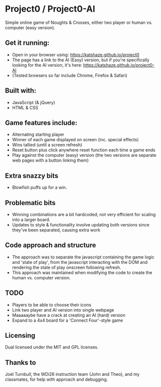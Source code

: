 # Project0 / Project0-AI
Simple online game of Noughts & Crosses, either two player or human vs. computer (easy version).

## Get it running:
* Open in your browser using: https://katshaze.github.io/project0
* The page has a link to the AI (Easy) version, but if you're specifically looking for the AI version, it's here: https://katshaze.github.io/project0-AI
* (Tested browsers so far include Chrome, Firefox & Safari)

## Built with:
* JavaScript (& jQuery)
* HTML & CSS

## Game features include:
* Alternating starting player
* Winner of each game displayed on screen (inc. special effects)
* Wins tallied (until a screen refresh)
* Reset button plus click anywhere reset function each time a game ends
* Play against the computer (easy) version (the two versions are separate web pages with a button linking them)

## Extra snazzy bits
* Blowfish puffs up for a win.

## Problematic bits
* Winning combinations are a bit hardcoded; not very efficient for scaling into a larger board.
* Updates to style & functionality involve updating both versions since they've been separated, causing extra work

## Code approach and structure
* The approach was to separate the javascript containing the game logic and 'state of play', from the javascript interacting with the DOM and rendering the state of play onscreen following refresh.
* This approach was maintained when modifying the code to create the human vs. computer version.

## TODO
* Players to be able to choose their icons
* Link two player and AI version into single webpage
* Maaaaaybe have a crack at creating an AI (hard) version
* Expand to a 4x4 board for a 'Connect Four'-style game

## Licensing

Dual licensed under the MIT and GPL licenses.

## Thanks to

Joel Turnbull, the WDi26 instruction team (John and Theo), and my classmates, for help with approach and debugging.
